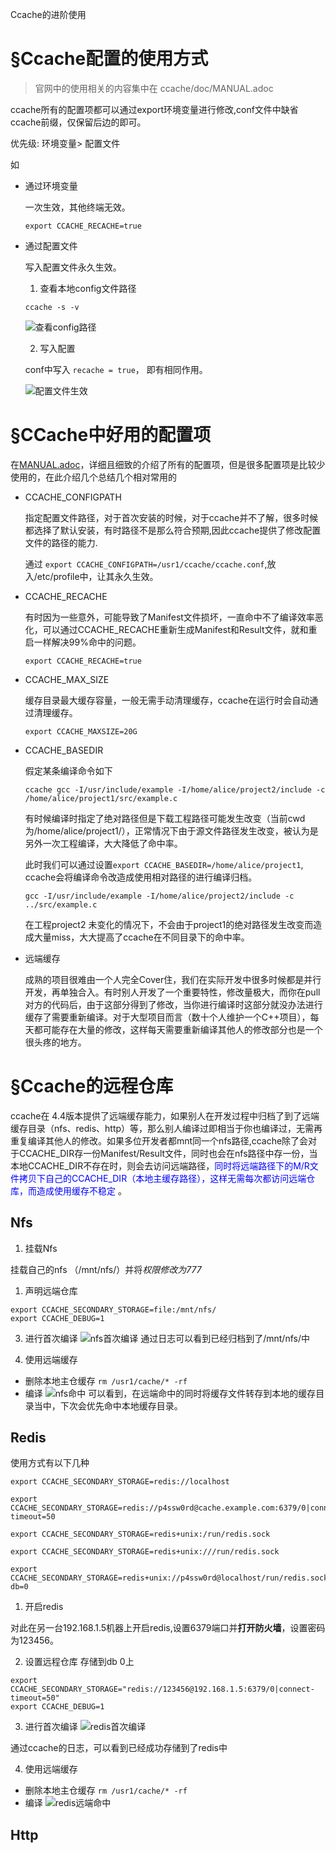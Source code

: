 Ccache的进阶使用

# §Ccache配置的使用方式

> 官网中的使用相关的内容集中在 ccache/doc/MANUAL.adoc

ccache所有的配置项都可以通过export环境变量进行修改,conf文件中缺省ccache前缀，仅保留后边的即可。

优先级: 环境变量> 配置文件

如 
* 通过环境变量
  
  一次生效，其他终端无效。

    ```
    export CCACHE_RECACHE=true
    ```

* 通过配置文件
  
  写入配置文件永久生效。
  1. 查看本地config文件路径
  ``` 
  ccache -s -v
  ```
  ![查看config路径](./pic/3-%E8%BF%9B%E9%98%B6%E4%BD%BF%E7%94%A8/%E6%9F%A5%E7%9C%8Bconfig%E8%B7%AF%E5%BE%84.png)

  2. 写入配置
   
    conf中写入 `recache = true`， 即有相同作用。

  ![配置文件生效](./pic/3-%E8%BF%9B%E9%98%B6%E4%BD%BF%E7%94%A8/%E9%85%8D%E7%BD%AE%E6%96%87%E4%BB%B6%E7%94%9F%E6%95%88.png)

# §CCache中好用的配置项
在[MANUAL.adoc](https://github.com/ccache/ccache/blob/master/doc/MANUAL.adoc)，详细且细致的介绍了所有的配置项，但是很多配置项是比较少使用的，在此介绍几个总结几个相对常用的

* CCACHE_CONFIGPATH
  
  指定配置文件路径，对于首次安装的时候，对于ccache并不了解，很多时候都选择了默认安装，有时路径不是那么符合预期,因此ccache提供了修改配置文件的路径的能力.

  通过 `export CCACHE_CONFIGPATH=/usr1/ccache/ccache.conf`,放入/etc/profile中，让其永久生效。
* CCACHE_RECACHE

    有时因为一些意外，可能导致了Manifest文件损坏，一直命中不了编译效率恶化，可以通过CCACHE_RECACHE重新生成Manifest和Result文件，就和重启一样解决99%命中的问题。

    `export CCACHE_RECACHE=true`

* CCACHE_MAX_SIZE
    
    缓存目录最大缓存容量，一般无需手动清理缓存，ccache在运行时会自动通过清理缓存。
    
    `export CCACHE_MAXSIZE=20G`

* CCACHE_BASEDIR
  
  假定某条编译命令如下
  ```
  ccache gcc -I/usr/include/example -I/home/alice/project2/include -c /home/alice/project1/src/example.c
  ```

  有时候编译时指定了绝对路径但是下载工程路径可能发生改变（当前cwd为/home/alice/project1/），正常情况下由于源文件路径发生改变，被认为是另外一次工程编译，大大降低了命中率。

  此时我们可以通过设置`export CCACHE_BASEDIR=/home/alice/project1`, ccache会将编译命令改造成使用相对路径的进行编译归档。
  ```
  gcc -I/usr/include/example -I/home/alice/project2/include -c ../src/example.c
  ```
  在工程project2 未变化的情况下，不会由于project1的绝对路径发生改变而造成大量miss，大大提高了ccache在不同目录下的命中率。
  
* 远端缓存
  
    成熟的项目很难由一个人完全Cover住，我们在实际开发中很多时候都是并行开发，再单独合入。有时别人开发了一个重要特性，修改量极大，而你在pull对方的代码后，由于这部分得到了修改，当你进行编译时这部分就没办法进行缓存了需要重新编译。对于大型项目而言（数十个人维护一个C++项目），每天都可能存在大量的修改，这样每天需要重新编译其他人的修改部分也是一个很头疼的地方。

   
# §Ccache的远程仓库
 ccache在 4.4版本提供了远端缓存能力，如果别人在开发过程中归档了到了远端缓存目录（nfs、redis、http）等，那么别人编译过即相当于你也编译过，无需再重复编译其他人的修改。如果多位开发者都mnt同一个nfs路径,ccache除了会对于CCACHE_DIR存一份Manifest/Result文件，同时也会在nfs路径中存一份，当本地CCACHE_DIR不存在时，则会去访问远端路径，<font color='blue'>同时将远端路径下的M/R文件拷贝下自己的CCACHE_DIR（本地主缓存路径），这样无需每次都访问远端仓库，而造成使用缓存不稳定 </font>。
## Nfs
1. 挂载Nfs
 
  挂载自己的nfs （/mnt/nfs/）并将*权限修改为777*

1. 声明远端仓库
   
  ```
  export CCACHE_SECONDARY_STORAGE=file:/mnt/nfs/
  export CCACHE_DEBUG=1
  ```
3. 进行首次编译
   ![nfs首次编译](./pic/3-%E8%BF%9B%E9%98%B6%E4%BD%BF%E7%94%A8/nfs%E9%A6%96%E6%AC%A1%E7%BC%96%E8%AF%91.png)
   通过日志可以看到已经归档到了/mnt/nfs/中

4.  使用远端缓存
 - 删除本地主仓缓存
    `rm /usr1/cache/* -rf`
 - 编译
   ![nfs命中](./pic/3-%E8%BF%9B%E9%98%B6%E4%BD%BF%E7%94%A8/nfs-%E5%91%BD%E4%B8%AD.png)
   可以看到，在远端命中的同时将缓存文件转存到本地的缓存目录当中，下次会优先命中本地缓存目录。
  
## Redis
  
使用方式有以下几种
```
export CCACHE_SECONDARY_STORAGE=redis://localhost

export CCACHE_SECONDARY_STORAGE=redis://p4ssw0rd@cache.example.com:6379/0|connect-timeout=50

export CCACHE_SECONDARY_STORAGE=redis+unix:/run/redis.sock

export CCACHE_SECONDARY_STORAGE=redis+unix:///run/redis.sock

export CCACHE_SECONDARY_STORAGE=redis+unix://p4ssw0rd@localhost/run/redis.sock?db=0
```
1. 开启redis
   
  对此在另一台192.168.1.5机器上开启redis,设置6379端口并**打开防火墙**，设置密码为123456。


2. 设置远程仓库
   存储到db 0上
```
export CCACHE_SECONDARY_STORAGE="redis://123456@192.168.1.5:6379/0|connect-timeout=50"
export CCACHE_DEBUG=1
```

3. 进行首次编译
![redis首次编译](./pic/3-%E8%BF%9B%E9%98%B6%E4%BD%BF%E7%94%A8/redis%E9%A6%96%E6%AC%A1%E7%BC%96%E8%AF%91.png)

通过ccache的日志，可以看到已经成功存储到了redis中

4. 使用远端缓存
 - 删除本地主仓缓存
    `rm /usr1/cache/* -rf`
 - 编译
![redis远端命中](./pic//3-%E8%BF%9B%E9%98%B6%E4%BD%BF%E7%94%A8/redis%E8%BF%9C%E7%AB%AF%E5%91%BD%E4%B8%AD.png)


## Http

  